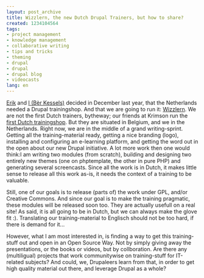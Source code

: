 ```yaml
---
layout: post_archive
title: Wizzlern, the new Dutch Drupal Trainers, but how to share?
created: 1234104564
tags:
- project management
- knowledge management
- collaborative writing
- tips and tricks
- theming
- drupal
- drupal
- drupal blog
- videocasts
lang: en
---
```

[Erik](http://drupal.org/user/73854) and [I (Bèr Kessels)](http://drupal.org/user/2663) decided in December last year, that the Netherlands needed a Drupal trainingshop. And that we are going to run it: [Wizzlern](http://wizzlern.nl). We are not the first Dutch trainers, bytheway; our friends at Krimson run the [first Dutch trainingshop](http://krimson.be/en/training). But they are situated in Belgium, and we in the Netherlands. Right now, we are in the middle of a grand writing-sprint. Getting all the training-material ready, getting a nice branding (logo), installing and configuring an e-learning platform, and getting the word out in the open about our new Drupal initiative. A lot more work then one would think:I am writing two modules (from scratch), building and designing two entirely new themes (one on phptemplate, the other in pure PHP) and generating several screencasts. Since all the work is in Dutch, it makes little sense to release all this work as-is, it needs the context of a training to be valuable.

Still, one of our goals is to release (parts of) the work under GPL, and/or Creative Commons. And since our goal is to make the training pragmatic, these modules will be released soon too. They are actually usefull on a real site! As said, it is all going to be in Dutch, but we can always make the glove fit :). Translating our training-material to Englisch should not be too hard, if there is demand for it...

However, what I am most interested in, is finding a way to get this training-stuff out and open in an Open Source Way. Not by simply giving away the presentations, or the books or videos, but by collboration. Are there any (multiligual) projects that work communitywise on training-stuff for IT-related subjects? And could, we, Drupaleers learn from that, in order to get high quality material out there, and leverage Drupal as a whole?
